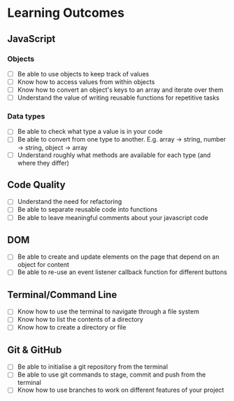 # Learning Outcomes

## JavaScript

### Objects

- [ ] Be able to use objects to keep track of values
- [ ] Know how to access values from within objects
- [ ] Know how to convert an object's keys to an array and iterate over them
- [ ] Understand the value of writing reusable functions for repetitive tasks

### Data types

- [ ] Be able to check what type a value is in your code
- [ ] Be able to convert from one type to another. E.g. array → string, number → string, object → array
- [ ] Understand roughly what methods are available for each type (and where they differ)

## Code Quality

- [ ] Understand the need for refactoring
- [ ] Be able to separate reusable code into functions
- [ ] Be able to leave meaningful comments about your javascript code

## DOM

- [ ] Be able to create and update elements on the page that depend on an object for content
- [ ] Be able to re-use an event listener callback function for different buttons

## Terminal/Command Line

- [ ] Know how to use the terminal to navigate through a file system
- [ ] Know how to list the contents of a directory
- [ ] Know how to create a directory or file

## Git & GitHub

- [ ] Be able to initialise a git repository from the terminal
- [ ] Be able to use git commands to stage, commit and push from the terminal
- [ ] Know how to use branches to work on different features of your project
